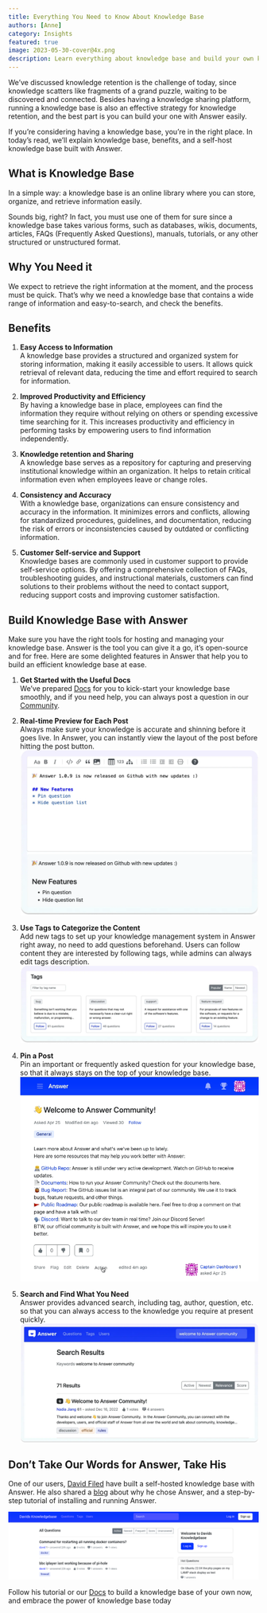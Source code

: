 ```yaml
---
title: Everything You Need to Know About Knowledge Base
authors: [Anne]
category: Insights
featured: true
image: 2023-05-30-cover@4x.png
description: Learn everything about knowledge base and build your own knowledge base with Answer easily.
---
```


We’ve discussed knowledge retention is the challenge of today, since knowledge scatters like fragments of a grand puzzle, waiting to be discovered and connected. Besides having a knowledge sharing platform, running a knowledge base is also an effective strategy for knowledge retention, and the best part is you can build your one with Answer easily.

If you’re considering having a knowledge base, you’re in the right place. In today’s read, we’ll explain knowledge base, benefits, and a self-host knowledge base built with Answer.

## What is Knowledge Base

In a simple way: a knowledge base is an online library where you can store, organize, and retrieve information easily.

Sounds big, right? In fact, you must use one of them for sure since a knowledge base takes various forms, such as databases, wikis, documents, articles, FAQs (Frequently Asked Questions), manuals, tutorials, or any other structured or unstructured format.

## Why You Need it

We expect to retrieve the right information at the moment, and the process must be quick. That’s why we need a knowledge base that contains a wide range of information and easy-to-search, and check the benefits.

## Benefits

1. **Easy Access to Information**  
 A knowledge base provides a structured and organized system for storing information, making it easily accessible to users. It allows quick retrieval of relevant data, reducing the time and effort required to search for information.

2. **Improved Productivity and Efficiency**  
 By having a knowledge base in place, employees can find the information they require without relying on others or spending excessive time searching for it. This increases productivity and efficiency in performing tasks by empowering users to find information independently.

3. **Knowledge retention and Sharing**  
 A knowledge base serves as a repository for capturing and preserving institutional knowledge within an organization. It helps to retain critical information even when employees leave or change roles.

4. **Consistency and Accuracy**  
 With a knowledge base, organizations can ensure consistency and accuracy in the information. It minimizes errors and conflicts, allowing for standardized procedures, guidelines, and documentation, reducing the risk of errors or inconsistencies caused by outdated or conflicting information.

5. **Customer Self-service and Support**  
 Knowledge bases are commonly used in customer support to provide self-service options. By offering a comprehensive collection of FAQs, troubleshooting guides, and instructional materials, customers can find solutions to their problems without the need to contact support, reducing support costs and improving customer satisfaction.

## Build Knowledge Base with Answer

Make sure you have the right tools for hosting and managing your knowledge base. Answer is the tool you can give it a go, it’s open-source and for free. Here are some delighted features in Answer that help you to build an efficient knowledge base at ease.

1. **Get Started with the Useful Docs**  
 We’ve prepared [Docs](https://answer.dev/docs) for you to kick-start your knowledge base smoothly, and if you need help, you can always post a question in our [Community](https://meta.answer.dev/).

2. **Real-time Preview for Each Post**  
 Always make sure your knowledge is accurate and shinning before it goes live. In Answer, you can instantly view the layout of the post before hitting the post button.  
 ![Post Real-time Preview in Answer](knowledgebase1.png)

3. **Use Tags to Categorize the Content**  
 Add new tags to set up your knowledge management system in Answer right away, no need to add questions beforehand. Users can follow content they are interested by following tags, while admins can always edit tags description.  
 ![Manage Tags in Answer is Easy](knowledgebase2.png)

4. **Pin a Post**  
 Pin an important or frequently asked question for your knowledge base, so that it always stays on the top of your knowledge base.  
  ![Pin a Post in Answer](knowledgebase3.gif)

5. **Search and Find What You Need**  
 Answer provides advanced search, including tag, author, question, etc. so that you can always access to the knowledge you require at present quickly.  
 ![Search Post in Answer](knowledgebase4.png)

## Don’t Take Our Words for Answer, Take His

One of our users, [David Filed](https://blog.safewebbox.com/author/david/) have built a self-hosted knowledge base with Answer. He also shared a [blog](https://blog.safewebbox.com/a-self-hosted-knowledgebase-which-feels-much-like-stackoverflow/) about why he chose Answer, and a step-by-step tutorial of installing and running Answer.

![Screenshot of Davids Knowledgebase](knowledgebase5.png)

Follow his tutorial or our [Docs](https://answer.dev/docs) to build a knowledge base of your own now, and embrace the power of knowledge base today
